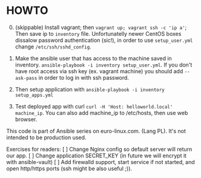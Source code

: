 # HOWTO

0. (skippable) Install vagrant; then `vagrant up; vagrant ssh -c 'ip a'`; Then save ip to `inventory` file. Unfortunatelly newer CentOS boxes dissalow password authentication (sic!), in order to use `setup_user.yml` change `/etc/ssh/sshd_config`.

1. Make the ansible user that has access to the machine saved in inventory. `ansible-playbook -i inventory setup_user.yml`. If you don't have root access via ssh key (ex. vagrant machine) you should add `--ask-pass` in order to log in with ssh password.
2. Then setup application with `ansible-playbook -i inventory setup_apps.yml`
3. Test deployed app with curl `curl -H 'Host: helloworld.local' machine_ip`. You can also add machine_ip to /etc/hosts, then use web browser.

This code is part of Ansible series on euro-linux.com. (Lang PL). It's not intended to be production used.

Exercises for readers:
[ ] Change Nginx config so default server will return our app.
[ ] Change application SECRET_KEY (in future we will encrypt it with ansible-vault)
[ ] Add firewalld support, start service if not started, and open http/https ports (ssh might be also useful ;)).
